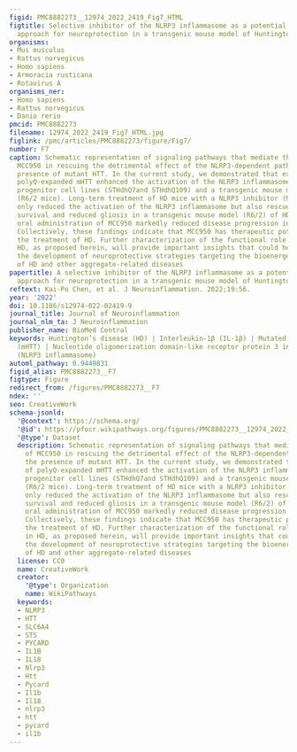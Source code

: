 ```yaml
---
figid: PMC8882273__12974_2022_2419_Fig7_HTML
figtitle: Selective inhibitor of the NLRP3 inflammasome as a potential therapeutic
  approach for neuroprotection in a transgenic mouse model of Huntington’s disease
organisms:
- Mus musculus
- Rattus norvegicus
- Homo sapiens
- Armoracia rusticana
- Rotavirus A
organisms_ner:
- Homo sapiens
- Rattus norvegicus
- Danio rerio
pmcid: PMC8882273
filename: 12974_2022_2419_Fig7_HTML.jpg
figlink: /pmc/articles/PMC8882273/figure/Fig7/
number: F7
caption: Schematic representation of signaling pathways that mediate the action of
  MCC950 in rescuing the detrimental effect of the NLRP3-dependent pathway in the
  presence of mutant HTT. In the current study, we demonstrated that expression of
  polyQ-expanded mHTT enhanced the activation of the NLRP3 inflammasome in striatal
  progenitor cell lines (STHdhQ7and STHdhQ109) and a transgenic mouse model of HD
  (R6/2 mice). Long-term treatment of HD mice with a NLRP3 inhibitor (MCC950) not
  only reduced the activation of the NLRP3 inflammasome but also rescued neuronal
  survival and reduced gliosis in a transgenic mouse model (R6/2) of HD. Importantly,
  oral administration of MCC950 markedly reduced disease progression in R6/2 mice.
  Collectively, these findings indicate that MCC950 has therapeutic potential for
  the treatment of HD. Further characterization of the functional role of MCC950 in
  HD, as proposed herein, will provide important insights that could help facilitate
  the development of neuroprotective strategies targeting the bioenergetic defects
  of HD and other aggregate-related diseases
papertitle: A selective inhibitor of the NLRP3 inflammasome as a potential therapeutic
  approach for neuroprotection in a transgenic mouse model of Huntington’s disease.
reftext: Kai-Po Chen, et al. J Neuroinflammation. 2022;19:56.
year: '2022'
doi: 10.1186/s12974-022-02419-9
journal_title: Journal of Neuroinflammation
journal_nlm_ta: J Neuroinflammation
publisher_name: BioMed Central
keywords: Huntington’s disease (HD) | Interleukin‐1β (IL‐1β) | Mutated huntingtin
  (mHTT) | Nucleotide oligomerization domain-like receptor protein 3 inflammasome
  (NLRP3 inflammasome)
automl_pathway: 0.9449831
figid_alias: PMC8882273__F7
figtype: Figure
redirect_from: /figures/PMC8882273__F7
ndex: ''
seo: CreativeWork
schema-jsonld:
  '@context': https://schema.org/
  '@id': https://pfocr.wikipathways.org/figures/PMC8882273__12974_2022_2419_Fig7_HTML.html
  '@type': Dataset
  description: Schematic representation of signaling pathways that mediate the action
    of MCC950 in rescuing the detrimental effect of the NLRP3-dependent pathway in
    the presence of mutant HTT. In the current study, we demonstrated that expression
    of polyQ-expanded mHTT enhanced the activation of the NLRP3 inflammasome in striatal
    progenitor cell lines (STHdhQ7and STHdhQ109) and a transgenic mouse model of HD
    (R6/2 mice). Long-term treatment of HD mice with a NLRP3 inhibitor (MCC950) not
    only reduced the activation of the NLRP3 inflammasome but also rescued neuronal
    survival and reduced gliosis in a transgenic mouse model (R6/2) of HD. Importantly,
    oral administration of MCC950 markedly reduced disease progression in R6/2 mice.
    Collectively, these findings indicate that MCC950 has therapeutic potential for
    the treatment of HD. Further characterization of the functional role of MCC950
    in HD, as proposed herein, will provide important insights that could help facilitate
    the development of neuroprotective strategies targeting the bioenergetic defects
    of HD and other aggregate-related diseases
  license: CC0
  name: CreativeWork
  creator:
    '@type': Organization
    name: WikiPathways
  keywords:
  - NLRP3
  - HTT
  - SLC6A4
  - STS
  - PYCARD
  - IL1B
  - IL18
  - Nlrp3
  - Htt
  - Pycard
  - Il1b
  - Il18
  - nlrp3
  - htt
  - pycard
  - il1b
---
```

